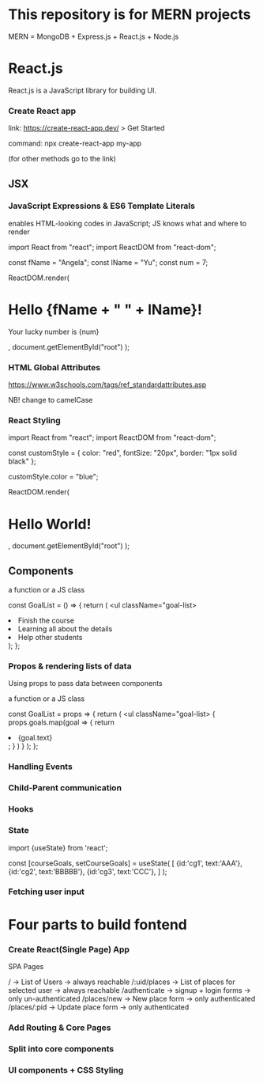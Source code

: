 # This repository is for MERN projects

MERN = MongoDB + Express.js + React.js + Node.js

# React.js

React.js is a JavaScript library for building UI.

### Create React app
link: https://create-react-app.dev/ > Get Started

command: 
npx create-react-app my-app

(for other methods go to the link)

## JSX

### JavaScript Expressions & ES6 Template Literals
enables HTML-looking codes in JavaScript; JS knows what and where to render 

import React from "react";
import ReactDOM from "react-dom";

const fName = "Angela";
const lName = "Yu";
const num = 7;

ReactDOM.render(
  <div>
    <h1>Hello {fName + " " + lName}!</h1>
    <p>Your lucky number is {num}</p>
  </div>,
  document.getElementById("root")
);

### HTML Global Attributes
https://www.w3schools.com/tags/ref_standardattributes.asp

NB! change to camelCase

### React Styling

import React from "react";
import ReactDOM from "react-dom";

const customStyle = {
  color: "red",
  fontSize: "20px",
  border: "1px solid black"
};

customStyle.color = "blue";

ReactDOM.render(
  <h1 style={customStyle}>Hello World!</h1>,
  document.getElementById("root")
);


## Components

a function or a JS class

const GoalList = () => {
    return (
        <ul className="goal-list>
            <li>Finish the course</li>
            <li>Learning all about the details</li>
            <li>Help other students</li>
        </ul>
    );
};

### Propos & rendering lists of data

Using props to pass data between components

a function or a JS class

const GoalList = props => {
    return (
        <ul className="goal-list>
            {
                props.goals.map(goal => {
                    return <li key={goal.id}>{goal.text}</li>;
                    }
                )
            }
        </ul>
    );
};

### Handling Events


### Child-Parent communication


### Hooks


### State

import {useState} from 'react';

const [courseGoals, setCourseGoals] = useState(
    [
        {id:'cg1', text:'AAA'},
        {id:'cg2', text:'BBBBB'},
        {id:'cg3', text:'CCC'},
    ]
);

### Fetching user input



# Four parts to build fontend

### Create React(Single Page) App

SPA Pages

/             -> List of Users -> always reachable
/:uid/places  -> List of places for selected user -> always reachable
/authenticate -> signup + login forms -> only un-authenticated
/places/new   -> New place form -> only authenticated
/places/:pid  -> Update place form -> only authenticated



### Add Routing & Core Pages

### Split into core components

### UI components + CSS Styling

